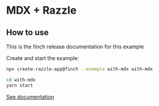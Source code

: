 # MDX + Razzle

## How to use

<!-- START install generated instructions please keep comment here to allow auto update -->
<!-- DON'T EDIT THIS SECTION, INSTEAD RE-RUN yarn update-examples TO UPDATE -->
This is the finch release documentation for this example

Create and start the example:

```bash
npx create-razzle-app@finch --example with-mdx with-mdx

cd with-mdx
yarn start
```
<!-- END install generated instructions please keep comment here to allow auto update -->


[See documentation](https://mdxjs.com/getting-started/razzle)
